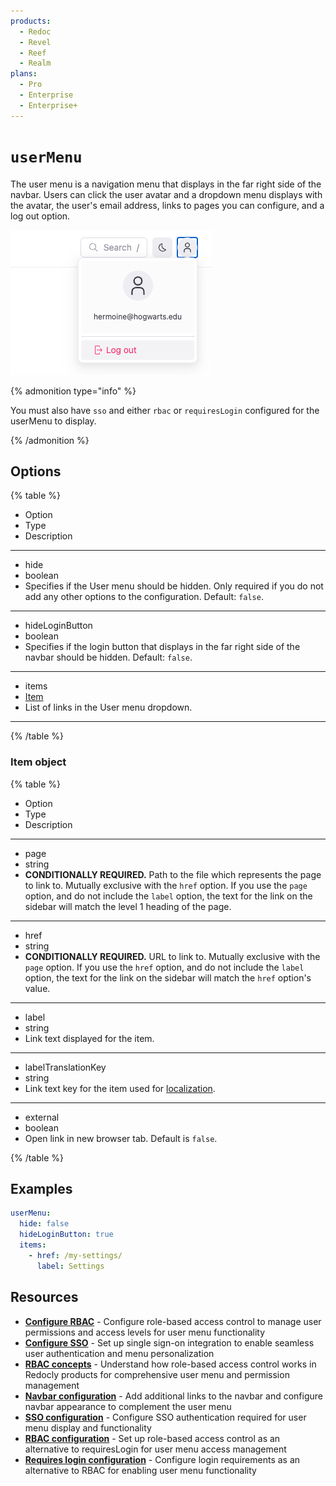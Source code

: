 ```yaml
---
products:
  - Redoc
  - Revel
  - Reef
  - Realm
plans:
  - Pro
  - Enterprise
  - Enterprise+
---
```

# `userMenu`

The user menu is a navigation menu that displays in the far right side of the navbar.
Users can click the user avatar and a dropdown menu displays with the avatar, the user's email address, links to pages you can configure, and a log out option.

![Screenshot of the user menu with the dropdown displayed](./images/user-menu.png)

{% admonition type="info" %}

You must also have `sso` and either `rbac` or `requiresLogin` configured for the userMenu to display.

{% /admonition %}

## Options

{% table %}

- Option
- Type
- Description

---

- hide
- boolean
- Specifies if the User menu should be hidden.
  Only required if you do not add any other options to the configuration.
  Default: `false`.

---

- hideLoginButton
- boolean
- Specifies if the login button that displays in the far right side of the navbar should be hidden.
  Default: `false`.

---

- items
- [Item](#item-object)
- List of links in the User menu dropdown.

---

{% /table %}


### Item object

{% table %}

- Option
- Type
- Description

---

- page
- string
- **CONDITIONALLY REQUIRED.** Path to the file which represents the page to link to.
  Mutually exclusive with the `href` option.
  If you use the `page` option, and do not include the `label` option, the text for the link on the sidebar will match the level 1 heading of the page.

---

- href
- string
- **CONDITIONALLY REQUIRED.** URL to link to.
  Mutually exclusive with the `page` option.
  If you use the `href` option, and do not include the `label` option, the text for the link on the sidebar will match the `href` option's value.

---

- label
- string
- Link text displayed for the item.

---

- labelTranslationKey
- string
- Link text key for the item used for [localization](./l10n.md).

---

- external
- boolean
- Open link in new browser tab.
  Default is `false`.

{% /table %}

## Examples

```yaml
userMenu:
  hide: false
  hideLoginButton: true
  items:
    - href: /my-settings/
      label: Settings
```

## Resources

- **[Configure RBAC](../access/index.md)** - Configure role-based access control to manage user permissions and access levels for user menu functionality
- **[Configure SSO](../reunite/organization/sso/configure-sso.md)** - Set up single sign-on integration to enable seamless user authentication and menu personalization
- **[RBAC concepts](../access/rbac.md)** - Understand how role-based access control works in Redocly products for comprehensive user menu and permission management
- **[Navbar configuration](./navbar.md)** - Add additional links to the navbar and configure navbar appearance to complement the user menu
- **[SSO configuration](./sso.md)** - Configure SSO authentication required for user menu display and functionality
- **[RBAC configuration](./rbac.md)** - Set up role-based access control as an alternative to requiresLogin for user menu access management
- **[Requires login configuration](./requires-login.md)** - Configure login requirements as an alternative to RBAC for enabling user menu functionality